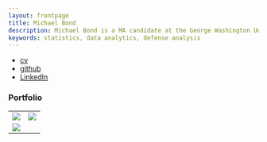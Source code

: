 ```yaml
---
layout: frontpage
title: Michael Bond
description: Michael Bond is a MA candidate at the George Washington University Elliott School specializing in defense analysis, East Asian security, and applied statistics
keywords: statistics, data analytics, defense analysis
---
```


<div class="navbar">
  <div class="navbar-inner">
      <ul class="nav">
          <li><a href="{{ BASE_PATH }}/Documents/MSB Resume 3.0.pdf">cv</a></li>
          <li><a href="https://github.com/bondzy1220">github</a></li>       
          <li><a href="https://www.linkedin.com/in/michael-bond-52894b29/">LinkedIn</a></li>
      </ul>
  </div>
</div>

### <a name="Portfolio"></a>Portfolio

<table class="wide">
<tr>
  <td class="left">
    <a href="pages/icons16/heat map.html">
        <img src="assets/publpics/heat map.png" 
    </a>
  </td>
  <td class="right">
    <a href="pages/icons16/scater plot.html">
        <img src="assets/publpics/scater plot.png" 
    </a>
  </td>
</tr>
<tr>
  <td class="left">
    <a href="pages/icons16/kill count.html">
        <img src="assets/publpics/kill count.png" 
   
    
  </div>
</div>
